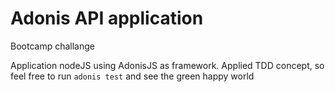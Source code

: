 # Adonis API application

Bootcamp challange

Application nodeJS using AdonisJS as framework.
Applied TDD concept, so feel free to run `adonis test` and see the green happy world
